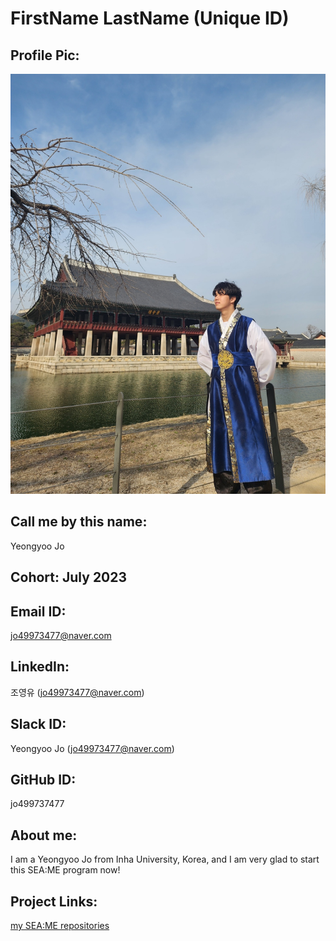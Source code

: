 # FirstName LastName (Unique ID)
## Profile Pic: 
![myprofile](./내프사.jpg)

## Call me by this name: 
Yeongyoo Jo
## Cohort: July 2023
## Email ID: 
jo49973477@naver.com
## LinkedIn:
조영유 (jo49973477@naver.com)
## Slack ID: 
Yeongyoo Jo (jo49973477@naver.com)
## GitHub ID:
jo499737477
## About me: 
I am a Yeongyoo Jo from Inha University, Korea, and I am very glad to start this SEA:ME program now!
## Project Links:
[my SEA:ME repositories](https://github.com/jo49973477/SEA-ME-Students)